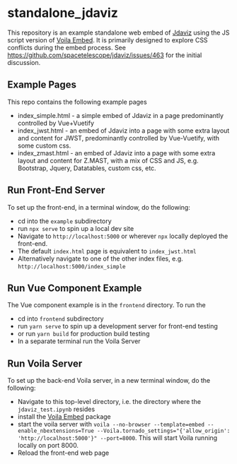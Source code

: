 # standalone_jdaviz

This repository is an example standalone web embed of [Jdaviz](https://github.com/spacetelescope/jdaviz) using the JS script version of [Voila Embed](https://github.com/mariobuikhuizen/voila-embed).  It is primarily designed to explore CSS conflicts during the embed process.  See https://github.com/spacetelescope/jdaviz/issues/463 for the initial discussion.



## Example Pages
This repo contains the following example pages
- index_simple.html - a simple embed of Jdaviz in a page predominantly controlled by Vue+Vuetify
- index_jwst.html - an embed of Jdaviz into a page with some extra layout and content for JWST, predominantly controlled by Vue-Vuetify, with some custom css.
- index_zmast.html - an embed of Jdaviz into a page with some extra layout and content for Z.MAST, with a mix of CSS and JS, e.g. Bootstrap, Jquery, Datatables, custom css, etc.

## Run Front-End Server
To set up the front-end, in a terminal window, do the following:

- cd into the `example` subdirectory
- run `npx serve` to spin up a local dev site
- Navigate to `http://localhost:5000` or wherever `npx` locally deployed the front-end.
- The default `index.html` page is equivalent to `index_jwst.html`
- Alternatively navigate to one of the other index files, e.g. `http://localhost:5000/index_simple`

## Run Vue Component Example

The Vue component example is in the `frontend` directory.  To run the 

- cd into `frontend` subdirectory
- run `yarn serve` to spin up a development server for front-end testing
- or run `yarn build` for production build testing
- In a separate terminal run the Voila Server 

## Run Voila Server
To set up the back-end Voila server, in a new terminal window, do the following:

- Navigate to this top-level directory, i.e. the directory where the `jdaviz_test.ipynb` resides
- install the [Voila Embed](https://github.com/mariobuikhuizen/voila-embed) package
- start the voila server with `voila --no-browser --template=embed --enable_nbextensions=True --Voila.tornado_settings="{'allow_origin': 'http://localhost:5000'}" --port=8000`.  This will start Voila running locally on port 8000.
- Reload the front-end web page
